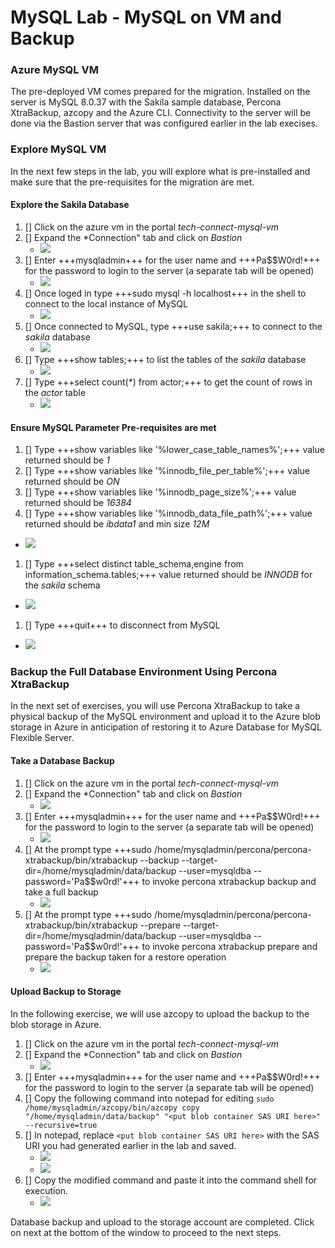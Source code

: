 # MySQL Lab - MySQL on VM and Backup #

### Azure MySQL VM ###

The pre-deployed VM comes prepared for the migration.  Installed on the server is MySQL 8.0.37 with the Sakila sample database, Percona XtraBackup, azcopy and the Azure CLI.  Connectivity to the server will be done via the Bastion server that was configured earlier in the lab execises.


### Explore MySQL VM ###

In the next few steps in the lab, you will explore what is pre-installed and make sure that the pre-requisites for the migration are met.  

#### Explore the Sakila Database ####
1. [] Click on the azure vm in the portal *tech-connect-mysql-vm*
1. [] Expand the *Connection" tab and click on _Bastion_
   - ![](https://github.com/Azure/tech-connect-migration-lab/blob/main/MySQL/docs/media/azure_env_4.png?raw=true)
1. [] Enter +++mysqladmin+++ for the user name and +++Pa$$W0rd!+++ for the password to login to the server (a separate tab will be opened)
   - ![](https://github.com/Azure/tech-connect-migration-lab/blob/main/MySQL/docs/media/azure_env_25.png?raw=true)
1. [] Once loged in type +++sudo mysql -h localhost+++ in the shell to connect to the local instance of MySQL
   - ![](https://github.com/Azure/tech-connect-migration-lab/blob/main/MySQL/docs/media/azure_env_26.png?raw=true)
1. [] Once connected to MySQL, type +++use sakila;+++ to connect to the *sakila* database
   - ![](https://github.com/Azure/tech-connect-migration-lab/blob/main/MySQL/docs/media/azure_env_27.png?raw=true)
1. [] Type +++show tables;+++ to list the tables of the *sakila* database
   - ![](https://github.com/Azure/tech-connect-migration-lab/blob/main/MySQL/docs/media/azure_env_28.png?raw=true)
1. [] Type +++select count(\*) from actor;+++ to get the count of rows in the *actor* table
   - ![](https://github.com/Azure/tech-connect-migration-lab/blob/main/MySQL/docs/media/azure_env_29.png?raw=true)
  
#### Ensure MySQL Parameter Pre-requisites are met ####

1. [] Type +++show variables like '%lower_case_table_names%';+++ value returned should be *1*
1. [] Type +++show variables like '%innodb_file_per_table%';+++ value returned should be *ON*
1. [] Type +++show variables like '%innodb_page_size%';+++ value returned should be *16384*
1. [] Type +++show variables like '%innodb_data_file_path%';+++ value returned should be *ibdata1* and min size *12M*
 - ![](https://github.com/Azure/tech-connect-migration-lab/blob/main/MySQL/docs/media/azure_env_30.png?raw=true)
1. [] Type +++select distinct table_schema,engine from information_schema.tables;+++ value returned should be *INNODB* for the *sakila* schema
 - ![](https://github.com/Azure/tech-connect-migration-lab/blob/main/MySQL/docs/media/azure_env_31.png?raw=true)
1. [] Type +++quit+++ to disconnect from MySQL
 - ![](https://github.com/Azure/tech-connect-migration-lab/blob/main/MySQL/docs/media/azure_env_32.png?raw=true)

### Backup the Full Database Environment Using  Percona XtraBackup ###

In the next set of exercises, you will use Percona XtraBackup to take a physical backup of the MySQL environment and upload it to the Azure blob storage in Azure in anticipation of restoring it to Azure Database for MySQL Flexible Server.

#### Take a Database Backup ####

1. [] Click on the azure vm in the portal *tech-connect-mysql-vm*
1. [] Expand the *Connection" tab and click on _Bastion_
   - ![](https://github.com/Azure/tech-connect-migration-lab/blob/main/MySQL/docs/media/azure_env_4.png?raw=true)
1. [] Enter +++mysqladmin+++ for the user name and +++Pa$$W0rd!+++ for the password to login to the server (a separate tab will be opened)
   - ![](https://github.com/Azure/tech-connect-migration-lab/blob/main/MySQL/docs/media/azure_env_25.png?raw=true)
1. [] At the prompt type +++sudo /home/mysqladmin/percona/percona-xtrabackup/bin/xtrabackup --backup --target-dir=/home/mysqladmin/data/backup --user=mysqldba --password='Pa$$w0rd!'+++ to invoke percona xtrabackup backup and take a full backup
   - ![](https://github.com/Azure/tech-connect-migration-lab/blob/main/MySQL/docs/media/azure_env_33.png?raw=true)
1. [] At the prompt type +++sudo /home/mysqladmin/percona/percona-xtrabackup/bin/xtrabackup --prepare --target-dir=/home/mysqladmin/data/backup --user=mysqldba --password='Pa$$w0rd!'+++ to invoke percona xtrabackup prepare and prepare the backup taken for a restore operation
   - ![](https://github.com/Azure/tech-connect-migration-lab/blob/main/MySQL/docs/media/azure_env_34.png?raw=true)

#### Upload Backup to Storage  ####

In the following exercise, we will use azcopy to upload the backup to the blob storage in Azure.

1. [] Click on the azure vm in the portal *tech-connect-mysql-vm*
1. [] Expand the *Connection" tab and click on _Bastion_
   - ![](https://github.com/Azure/tech-connect-migration-lab/blob/main/MySQL/docs/media/azure_env_4.png?raw=true)
1. [] Enter +++mysqladmin+++ for the user name and +++Pa$$W0rd!+++ for the password to login to the server (a separate tab will be opened)
1. [] Copy the following command into notepad for editing ```sudo /home/mysqladmin/azcopy/bin/azcopy copy "/home/mysqladmin/data/backup" "<put blob container SAS URI here>" --recursive=true```
1. [] In notepad, replace ```<put blob container SAS URI here>``` with the SAS URI you had generated earlier in the lab and saved.
   - ![](https://github.com/Azure/tech-connect-migration-lab/blob/main/MySQL/docs/media/azure_env_35.png?raw=true)
   - ![](https://github.com/Azure/tech-connect-migration-lab/blob/main/MySQL/docs/media/azure_env_36.png?raw=true)
1. [] Copy the modified command and paste it into the command shell for execution.
   - ![](https://github.com/Azure/tech-connect-migration-lab/blob/main/MySQL/docs/media/azure_env_37.png?raw=true)

Database backup and upload to the storage account are completed.  Click on next at the bottom of the window to proceed to the next steps.
